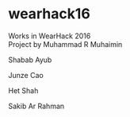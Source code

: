 # wearhack16
Works in WearHack 2016  
Project by 
Muhammad R Muhaimin

Shabab Ayub   

Junze Cao 

Het Shah 

Sakib Ar Rahman 
